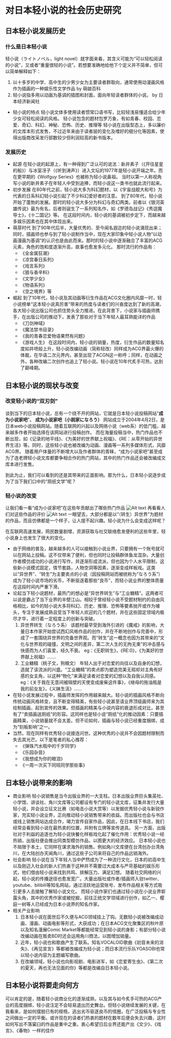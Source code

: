 # 对日本轻小说的社会历史研究

## 日本轻小说发展历史

### 什么是日本轻小说
轻小说（ライトノベル，light novel）就字面来看，其含义可能为“可以轻松阅读的小说”，又或者“重量很轻的小说”。若想要准确地给他下个定义并不简单，但可以简单解释如下：

1. 以十多岁的中学、高中生的少男少女为主要读者群取向，通常使用动漫画风格作为插画的一种娱乐性文学作品 by 萌娘百科
2. 轻小说指多用以动画为基调的插图和封面，面向年轻读者群体的小说。 by 日本经济新闻社

- 轻小说的特点
轻小说文体多使用读者惯常口语书写，比较轻浅易懂适合给少年少女可轻松阅读的风格。
轻小说包含的题材包罗万象，有如青春、校园、恋爱、奇幻、科幻、神秘、恐怖、历史、推理等
轻小说在出版型态上，多以廉价的文库本形式发售，不过近年来由于读者层的变化及嗜好的细分化等因素，使得出版商改采发行部数较少但利润较高的新书版本。
### 发展历史
- 起源
在轻小说的起源上，有一种得到广泛认可的说法：新井素子（《开往星星的船》）与冰室冴子（《听到涛声》）进入文坛的1977年是轻小说开端之年。而在更早期的《Wolfguy Series》也被称为轻小说鼻祖。
当时以第一人称视角写小说的新井素子在年轻人中受到追捧，而轻小说这一类书也就此流行起来。
- 初步发展
在80年代之前，轻小说大多为科幻题材，以《宇宙战舰大和号》为代表的日系科幻轻小说引起了不少科幻爱好者的注意。
到了80年代，轻小说开始了蓬勃的发展。那时的轻小说大多分为科幻与奇幻两类。前者以《银河英雄传说》最为有名，后者则诞生了一系列知名作，如《罗德岛战记》《秀逗魔导士》，《十二国记》等。
在这段时间内，轻小说的基调被初步定下，而越来越多娱乐因素也在其中体现出来。
- 萌芽时代
到了90年代后半，大量优秀的、至今闻名遐迩的轻小说涌现出来；同时，插画师也参与到了轻小说制作当中，现在大家印象中轻小说人物“以动画漫画为基调”的认识也是由此而来。那时的轻小说中逐渐融合了丰富的ACG元素，角色的饱和度逐渐升高，故事也愈发多元化。
那时流行的作品有：
  - 《全金属狂潮》
  - 《凉宫春日系列》
  - 《戏言系列》
  - 《狼与香辛料》
  - 《文学少女》
  - 《物语系列》
  - 《空之境界》等
- 崛起
到了10年代，轻小说及其动画等衍生作品在ACG文化圈内风靡一时，轻小说榜单“这本轻小说真厉害”带来的热度与读者们的兴奋度达到了新的高潮，各大轻小说出版公司也抓住势头全力推进。在此背景下，小说家与插画师携手，在出版公司的推动下，发表了那些对于当下年轻人最耳熟能详的作品
  - 《刀剑神域》
  - 《魔法禁书目录》
  - 《我的青春恋爱物语果然有问题》
  - 《游戏人生》
在这段时间内，轻小说的销量，热度，衍生作品的数量知名度如井喷般上升，轻小说改编动画（简称轻改）同样成为ACG界最火爆的体裁，在华语二次元界内，甚至出现了ACGN这一称呼；同样，在动画之外，各种改编二次创作也追上了轻小说。轻小说在10年代炙手可热，达到了巅峰期。
## 日本轻小说的现状与改变
### 改变轻小说的“双刃剑”
谈到当下的日本轻小说，总有一个绕不开的网站，它就是日本轻小说投稿网站“**成为小说家吧**”。
  **成为小说家吧（小説家になろう）**
网站成立于2004年4月2日，是日本web小说投稿网站。随着互联网的兴起以及网络小说（web系）的低门槛，越来越多作者开始选择在该网站进行投稿创作。
而在海量投稿当中，热门作品也不断出现，如《记录的地平线》、《为美好的世界献上祝福》、《RE：从零开始的异世界生活》等。同时，这些轻小说也被改编为动画、漫画等一系列多媒体形式，风靡ACG界。
随着用户体量的不断增大以及作者群体的青睐，“成为小说家吧”甚至成为了连老牌轻小说文库都要争相合作的热门网站，其中的热门作品还会被改编成文库本进行发售。

到此为止，我们可以看到的还是其带来的正面影响。那为什么，日本轻小说逐步成为了当下我们口中的“厕纸文学”呢？
### 轻小说的改变
让我们看一看“成为小说家吧”在这些年贡献出了哪些热门作品
![Alt text](<屏幕截图 2023-09-27 113920.png>)
再看看人们对这些作品的评价
![Alt text](<屏幕截图 2023-09-27 114930.png>)
一眼望去，大部分都是以“（转生）异世界”为题材的作品，而且仿佛都是一个样子，让人提不起兴趣。轻小说为什么会变成这样呢？

在互联网高速发展，网民数量剧增，资源获取与社交联络愈发便利的这些年里，轻小说身上也发生了很大的变化。
- 由于网络的普及，越来越多的人可以接触到小说业界，只要拥有一个账号就可以在网站上投稿。这不仅带来了便利，但也同时让投稿群体鱼龙混杂。大量创作者模仿成功的小说进行写作，并逐渐形成流派，但也因为个人水平限制，这些新小说模式固定，情节套路，人物空洞等因素，逐渐变成样板戏。这类以“异世界”、“转生”为主要卖点的小说（因投稿网站而被统称为“なろう系”）成为了轻小说市场的劣币，不断驱逐着那些“良币”，而轻小说业界的整体质量在这段时间内严重下滑。
- 论起当下轻小说题材，最热门的想必是“异世界转生”与“工业糖精”。这两者可以说是霸占了当下业界的半壁江山。相较于曾经轻小说不受题材制约的自由风格相比，如今的轻小说大多将科幻、历史、推理、恐怖等要素抛开或作为噱头，专注于发展成熟且受当下年轻人欢迎的几个题材，并在这些固定领域内极尽才华，进行着一定程度上的创新与突破。
  1. 异世界转生（なろう系）
   该题材最早受到海外引进的《魔戒》的影响，大量日本作家开始尝试西幻风格作品的创作，并在不断地创作与完善中，形成了一套围绕异世界的完备世界观。而“转生”这一概念也因为其带来的“文化与世界观的碰撞，文明之间的差异，第二次人生的无拘无束”的冲击感与快感而为人们喜爱，经久不衰。
   eg：《无职转生》，《RE:0》，《为美好的世界献上祝福》.......
  2. 工业糖精（桃子文，狗粮文）
   年轻人出于对恋爱的向往以及自身的幻想，造就了该流派的兴盛。“工业糖精”的卖点即为塑造完美无瑕却对主角有好感的女主角，以这种“物化”来满足读者对恋爱的幻想以及自我认同感。
   eg：《关于我在无意间被隔壁的天使变成废柴这件事》，《继母的拖油瓶是我的前女友》，《义妹生活》......
- 在轻小说发展过程中，插画师发挥的作用越来越大。轻小说的插画风格不断向传统动画风格转变，且不断变得精美，有些轻小说甚至请业界顶级画师来为其绘制插画，起到宣传的效果。但插画的精美与小说内容的衰退形成对比，甚至有了“卖插画送厕纸”的形容。这同样也是轻小说“厕纸”化的推动因素：只要插画精美，小说销量就不会太差。但不论如何，插画与轻小说已经重度捆绑，成为“刻板影响”之一。
- 当然，现在同样有优秀轻小说接连问世。这种优秀的小说并不会因题材限制而失去其光芒。以下是笔者的私心推荐：
  - 《弹珠汽水瓶中的千岁同学》
  - 《乐园杂音》
  - 《我想成为你的眼泪》
  - 《一周一次买下同班同学那些事》
## 日本轻小说带来的影响
- 商业影响
轻小说销售是当今出版业界的一大支柱。日本出版业界巨头集英社、小学馆、讲谈社、角川文库等公司都设有专门的轻小说文库，征集并发行大量轻小说，并会设立征文比赛（如电击小说大赏等）以发掘优秀轻小说与新锐作家，充实轻小说业界，正向推动轻小说销售带来的收益。而出版社也会与书店或线上销售网站达成合作，竭力宣传自家作品，因此，在日本线下书店，我们经常会看到轻小说在最热卖的位置，并附有立牌等宣传道具。
另一方面，出版社对于利益的追逐也为轻小说快餐化样板戏化起了催化作用：优秀轻小说一经热销，出版社便会推出同类型模仿作品，以图更大的经济效应。
日本轻小说也不局限于本土，它同样在谋求海外的销售。例如角川文库便在台湾创办台湾角川，在大陆创办天闻角川，通过这些子公司来将自己的作品远销海外。
- 社会影响
轻小说在当下年轻人当中俨然成为了一种流行文化，日本的初高中生以及刚迈入社会的新人们热衷于这种并不需要过大成本与严苛基础的娱乐形式，他们借由轻小说来找到共鸣、排解压力、满足幻想。
随着社交网络的兴起，轻小说的传播途径也愈发宽广。大量出版社或作者/插画师入驻twitter、youtube、bilibili等知名网站，通过活跃地运营账号、发布作品相关等方式吸引更多人去接触了解轻小说文化。
而轻小说作家们也通过轻小说在小说业界崭露头角，其中的优秀作家或被挖掘，前往正统文学领域进行创作，如乙一、樱庭一树等人已经成为日本小说界的知名作家。
- 相关产业影响
  1. 日本轻小说在面世后不久便与ACG领域挂上了钩。无数轻小说被改编成动画、漫画、动画电影等形式，大获成功；在日本ACG文化聚集区的秋叶原以及知名漫展Comic Market等都能经常见到轻小说的身影；有部分轻小说改编动画在贩卖BD时还会运用角川商法，以图增加销量。
  2. 近年，轻小说也和歌曲产生了联系。知名VOCALOID歌曲《初音未来的消失》、《再见宣言》等都被改编成为轻小说；而日本流行乐队YOASOBI也常以轻小说内容为主题编写歌曲。
  3. 在改编领域，轻小说也向影视剧、电影进军，如《恋爱寄生虫》、《第二次的夏天，再也无法见面的你》等都是改编自日本轻小说。
## 日本轻小说将要走向何方
可以肯定的是，随着轻小说商业化的逐渐成熟，以及其与如今炙手可热的ACG产业的高度捆绑，轻小说注定不会轻易退出历史舞台。但轻小说继续发展的关键，在我看来，是如何摆脱已有的桎梏，逃出劣币驱逐良币的怪圈，在广泛投稿与专业性之间做出一定的平衡。或许现在的读者们热衷的题材在数年后便会失去兴趣，这时如何写出不落窠臼的作品是重中之重。衷心希望日后业界还能产出《文少》、《戏言》、《春物》一样的佳作